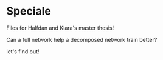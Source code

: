 # Speciale

Files for Halfdan and Klara's master thesis!

Can a full network help a decomposed network train better?

let's find out!